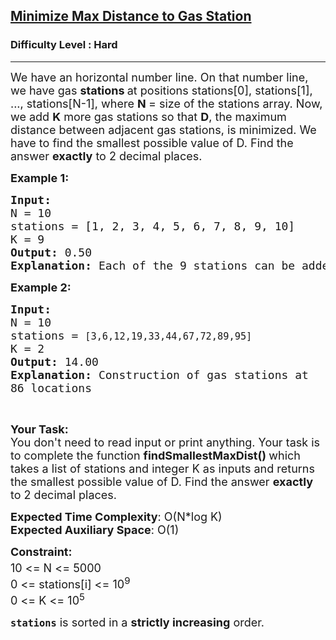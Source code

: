 <h2><a href="https://www.geeksforgeeks.org/problems/minimize-max-distance-to-gas-station/1?page=10&difficulty=Hard&sortBy=difficulty">Minimize Max Distance to Gas Station</a></h2><h3>Difficulty Level : Hard</h3><hr><div class="problems_problem_content__Xm_eO"><p><span style="font-size:18px">We have an horizontal number line. On that number line, we have gas <strong>stations </strong>at positions stations[0], stations[1], ..., stations[N-1], where <strong>N </strong>= size of the stations array. Now, we add <strong>K</strong> more gas stations so that <strong>D</strong>, the maximum distance between adjacent gas stations, is minimized. We have to find the smallest possible value of D.&nbsp;Find the answer <strong>exactly</strong> to 2 decimal places.</span></p>

<p><span style="font-size:18px"><strong>Example 1:</strong></span></p>

<pre><span style="font-size:18px"><strong>Input:
</strong>N = 10</span>
<span style="font-size:18px">stations = [1, 2, 3, 4, 5, 6, 7, 8, 9, 10]</span>
<span style="font-size:18px">K = 9</span>
<span style="font-size:18px"><strong>Output:</strong> 0.50</span>
<span style="font-size:18px"><strong>Explanation: </strong>Each of the 9 stations can be added mid way between all the existing adjacent stations.</span></pre>

<p><span style="font-size:18px"><strong>Example 2:</strong></span></p>

<pre><span style="font-size:18px"><strong>Input:
</strong>N = 10</span>
<span style="font-size:18px">stations = <code>[3,6,12,19,33,44,67,72,89,95]</code></span>
<span style="font-size:18px">K = 2</span>
<span style="font-size:18px"><strong>Output:</strong> 14.00</span>
<span style="font-size:18px"><strong>Explanation: </strong>C</span><code><span style="font-size:18px">onstruction of gas stations at 86 locations</span></code></pre>

<p>&nbsp;</p>

<p><span style="font-size:18px"><strong>Your Task:</strong><br>
You don't need to read input or print anything. Your task is to complete the function&nbsp;<strong>findSmallestMaxDist()&nbsp;</strong>which takes a list of stations and integer K as inputs and returns the smallest possible value of D. Find the answer <strong>exactly</strong> to 2 decimal places.</span></p>

<p><span style="font-size:18px"><strong>Expected Time Complexity</strong>: O(N*log K)<br>
<strong>Expected Auxiliary Space</strong>: O(1)</span></p>

<p><span style="font-size:18px"><strong>Constraint:</strong><br>
10 &lt;= N&nbsp;&lt;= 5000<sup>&nbsp;</sup><br>
0 &lt;= stations[i] &lt;= 10<sup>9&nbsp;</sup><br>
0 &lt;= K &lt;= 10<sup>5</sup></span></p>

<p><span style="font-size:18px"><strong><code>stations</code></strong>&nbsp;is sorted in a&nbsp;<strong>strictly increasing</strong>&nbsp;order.</span></p>
</div>